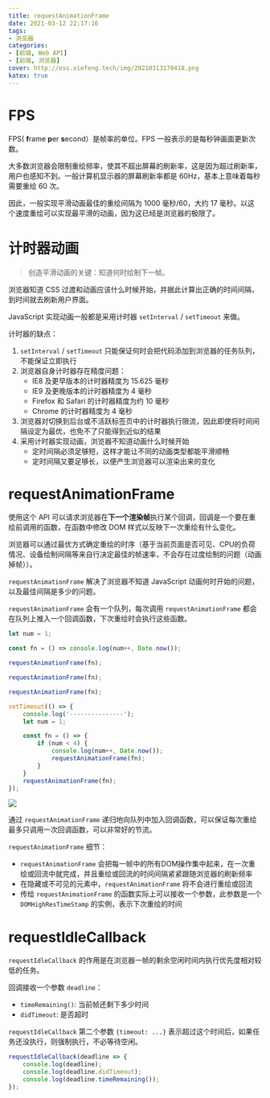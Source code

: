 ```yaml
---
title: requestAnimationFrame
date: 2021-03-12 22:17:16
tags: 
- 浏览器
categories: 
- [前端, Web API]
- [前端, 浏览器]
cover: http://oss.xiefeng.tech/img/20210313170418.png
katex: true
---
```


# FPS

FPS( **f**rame **p**er **s**econd）是帧率的单位。FPS 一般表示的是每秒钟画面更新次数。

大多数浏览器会限制重绘频率，使其不超出屏幕的刷新率，这是因为超过刷新率，用户也感知不到。一般计算机显示器的屏幕刷新率都是 60Hz，基本上意味着每秒需要重绘 60 次。

因此，一般实现平滑动画最佳的重绘间隔为 1000 毫秒/60，大约 17 毫秒。以这个速度重绘可以实现最平滑的动画，因为这已经是浏览器的极限了。

# 计时器动画

> 创造平滑动画的关键：知道何时绘制下一帧。

浏览器知道 CSS 过渡和动画应该什么时候开始，并据此计算出正确的时间间隔，到时间就去刷新用户界面。

JavaScript 实现动画一般都是采用计时器 `setInterval` / `setTimeout` 来做。

计时器的缺点：

1. `setInterval` / `setTimeout` 只能保证何时会把代码添加到浏览器的任务队列，不能保证立即执行
2. 浏览器自身计时器存在精度问题：
	- IE8 及更早版本的计时器精度为 15.625 毫秒
	- IE9 及更晚版本的计时器精度为 4 毫秒
	- Firefox 和 Safari 的计时器精度为约 10 毫秒
	- Chrome 的计时器精度为 4 毫秒
3. 浏览器对切换到后台或不活跃标签页中的计时器执行限流，因此即使将时间间隔设定为最优，也免不了只能得到近似的结果
4. 采用计时器实现动画，浏览器不知道动画什么时候开始
	- 定时间隔必须足够短，这样才能让不同的动画类型都能平滑顺畅
	- 定时间隔又要足够长，以便产生浏览器可以渲染出来的变化

# requestAnimationFrame

使用这个 API 可以请求浏览器在**下一个渲染帧**执行某个回调，回调是一个要在重绘前调用的函数，在函数中修改 DOM 样式以反映下一次重绘有什么变化。

浏览器可以通过最优方式确定重绘的时序（基于当前页面是否可见、CPU的负荷情况、设备绘制间隔等来自行决定最佳的帧速率，不会存在过度绘制的问题（动画掉帧））。

`requestAnimationFrame` 解决了浏览器不知道 JavaScript 动画何时开始的问题， 以及最佳间隔是多少的问题。

`requestAnimationFrame` 会有一个队列，每次调用 `requestAnimationFrame` 都会在队列上推入一个回调函数，下次重绘时会执行这些函数。

```javascript
let num = 1;

const fn = () => console.log(num++, Date.now());

requestAnimationFrame(fn);

requestAnimationFrame(fn);

requestAnimationFrame(fn);

setTimeout(() => {
    console.log('---------------');
    let num = 1;

    const fn = () => {
        if (num < 4) {
            console.log(num++, Date.now());
            requestAnimationFrame(fn);
        }
    }
    requestAnimationFrame(fn);
});
```

![](http://oss.xiefeng.tech/img/20210313145143.png)

通过 `requestAnimationFrame` 递归地向队列中加入回调函数，可以保证每次重绘最多只调用一次回调函数，可以非常好的节流。

`requestAnimationFrame` 细节：

- `requestAnimationFrame` 会把每一帧中的所有DOM操作集中起来，在一次重绘或回流中就完成，并且重绘或回流的时间间隔紧紧跟随浏览器的刷新频率
- 在隐藏或不可见的元素中，`requestAnimationFrame` 将不会进行重绘或回流
- 传给 `requestAnimationFrame` 的函数实际上可以接收一个参数，此参数是一个 `DOMHighResTimeStamp` 的实例，表示下次重绘的时间

# requestIdleCallback

`requestIdleCallback` 的作用是在浏览器一帧的剩余空闲时间内执行优先度相对较低的任务。

回调接收一个参数 `deadline`：

- `timeRemaining()`: 当前帧还剩下多少时间
- `didTimeout`: 是否超时

`requestIdleCallback` 第二个参数 `{timeout: ...}` 表示超过这个时间后，如果任务还没执行，则强制执行，不必等待空闲。

```javascript
requestIdleCallback(deadline => {
    console.log(deadline);
    console.log(deadline.didTimeout);
    console.log(deadline.timeRemaining());
});
```



